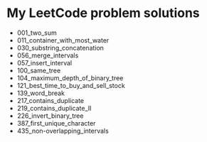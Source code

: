 # My LeetCode problem solutions

-   001_two_sum
-   011_container_with_most_water
-   030_substring_concatenation
-   056_merge_intervals
-   057_insert_interval
-   100_same_tree
-   104_maximum_depth_of_binary_tree
-   121_best_time_to_buy_and_sell_stock
-   139_word_break
-   217_contains_duplicate
-   219_contains_duplicate_II
-   226_invert_binary_tree
-   387_first_unique_character
-   435_non-overlapping_intervals
